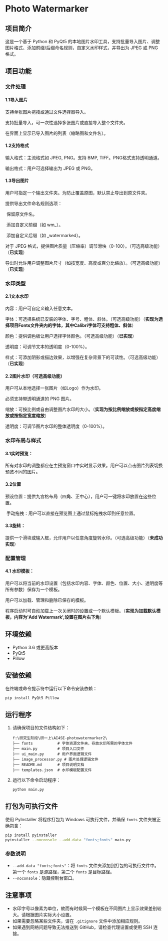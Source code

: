 # Photo Watermarker

## 项目简介
这是一个基于 Python 和 PyQt5 的本地图片水印工具，支持批量导入图片、调整图片格式、添加前缀/后缀命名规则，自定义水印样式，并导出为 JPEG 或 PNG 格式。

## 项目功能

### **文件处理**

#### 1.1导入图片

支持单张图片拖拽或通过文件选择器导入。

支持批量导入，可一次性选择多张图片或直接导入整个文件夹。

在界面上显示已导入图片的列表（缩略图和文件名）。

#### 1.2支持格式

输入格式：主流格式如 JPEG, PNG。支持 BMP, TIFF。PNG格式支持透明通道。

输出格式：用户可选择输出为 JPEG 或 PNG。

#### 1.3导出图片

用户可指定一个输出文件夹。为防止覆盖原图，默认禁止导出到原文件夹。

提供导出文件命名规则选项：

​	保留原文件名。

​	添加自定义前缀（如 wm_）。

​	添加自定义后缀（如 _watermarked）。

对于 JPEG 格式，提供图片质量（压缩率）调节滑块（0-100）。（可选高级功能）（**已实现**）

导出时允许用户调整图片尺寸（如按宽度、高度或百分比缩放）。（可选高级功能）（**已实现**）



### **水印类型**

#### 2.1文本水印

内容：用户可自定义输入任意文本。

字体：可选择系统已安装的字体、字号、粗体、斜体。（可选高级功能）（**实现为选择项目Fonts文件夹内的字体，其中Calibri字体可支持粗体、斜体**）

颜色：提供调色板让用户选择字体颜色。（可选高级功能）（**已实现**）

透明度：可调节文本的透明度（0-100%）。

样式：可添加阴影或描边效果，以增强在复杂背景下的可读性。（可选高级功能）（**已实现**）

#### 2.2图片水印（可选高级功能）

用户可从本地选择一张图片（如Logo）作为水印。

必须支持带透明通道的 PNG 图片。

缩放：可按比例或自由调整图片水印的大小。（**实现为按比例缩放或按指定高度缩放或按指定宽度缩放**）

透明度：可调节图片水印的整体透明度（0-100%）。



### 水印布局与样式

#### 3.1实时预览：

所有对水印的调整都应在主预览窗口中实时显示效果。用户可以点击图片列表切换预览不同的图片。

#### 3.2位置

​	预设位置：提供九宫格布局（四角、正中心），用户可一键将水印放置在这些位置。

​	手动拖拽：用户可以直接在预览图上通过鼠标拖拽水印到任意位置。

#### 3.3旋转：

提供一个滑块或输入框，允许用户以任意角度旋转水印。（可选高级功能）（**未成功实现**）



### 配置管理

#### 4.1 水印模板：

用户可以将当前的水印设置（包括水印内容、字体、颜色、位置、大小、透明度等所有参数）保存为一个模板。

用户可以加载、管理和删除已保存的模板。

程序启动时可自动加载上一次关闭时的设置或一个默认模板。（**实现为加载默认模板，内容为'Add Watermark',设置在图片右下角**）


## 环境依赖
- Python 3.6 或更高版本
- PyQt5
- Pillow

## 安装依赖
在终端或命令提示符中运行以下命令安装依赖：
```bash
pip install PyQt5 Pillow
```

## 运行程序
1. 请确保项目的文件结构如下：
   ```
   f:\研究生阶段\研一上\AI4SE-photowatermarker2\
   ├── fonts           # 字体资源文件夹，存放水印所需的字体文件
   ├── main.py         # 项目入口文件
   ├── ui_main.py      # 用户界面逻辑文件
   ├── image_processor.py # 图片处理逻辑文件
   ├── README.md       # 项目说明文档
   ├── templates.json  # 水印模板配置文件
   ```
2. 运行以下命令启动程序：
   ```bash
   python main.py
   ```

## 打包为可执行文件
使用 PyInstaller 将程序打包为 Windows 可执行文件，并确保 `fonts` 文件夹被正确包含：
```bash
pip install pyinstaller
pyinstaller --noconsole --add-data "fonts;fonts" main.py
```

### 参数说明
- `--add-data "fonts;fonts"`：将 `fonts` 文件夹添加到打包的可执行文件中。第一个 `fonts` 是源路径，第二个 `fonts` 是目标路径。
- `--noconsole`：隐藏控制台窗口。

## 注意事项
- 水印字号以像素为单位，故而有时候同一个模板在不同图片上显示效果差别较大。请根据图片实际大小设置。
- 如果需要忽略某些文件夹，请在 `.gitignore` 文件中添加相应规则。
- 如果遇到网络问题导致无法推送到 GitHub，请检查代理设置或使用 SSH 连接。

